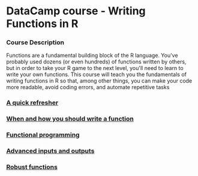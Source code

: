 # DataCamp course -  Writing Functions in R

### Course Description  
Functions are a fundamental building block of the R language. You've probably used dozens (or even hundreds) of functions written by others, but in order to take your R game to the next level, you'll need to learn to write your own functions. This course will teach you the fundamentals of writing functions in R so that, among other things, you can make your code more readable, avoid coding errors, and automate repetitive tasks

### [A quick refresher](quick_refresher.md)  

### [When and how you should write a function](when_and_how.md)  

### [Functional programming](functional_programming.md)

### [Advanced inputs and outputs](advanced_inputs_outputs.md)  

### [Robust functions](robust_functions.md)  






